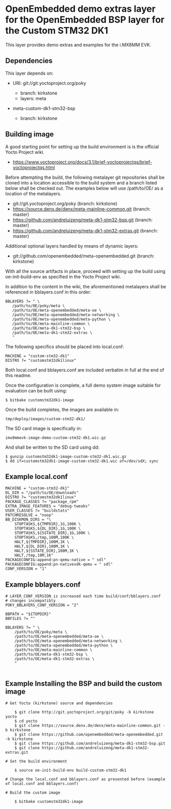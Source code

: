 OpenEmbedded demo extras layer for the OpenEmbedded BSP layer for the Custom STM32 DK1
==================================================

This layer provides demo extras and examples for
the i.MX8MM EVK.

Dependencies
------------

This layer depends on:

* URI: git://git.yoctoproject.org/poky
  - branch: kirkstone
  - layers: meta

* meta-custom-dk1-stm32-bsp
  - branch: kirkstone

Building image
--------------

A good starting point for setting up the build environment is is the official
Yocto Project wiki.

* https://www.yoctoproject.org/docs/3.1/brief-yoctoprojectqs/brief-yoctoprojectqs.html

Before attempting the build, the following metalayer git repositories shall
be cloned into a location accessible to the build system and a branch listed
below shall be checked out. The examples below will use /path/to/OE/ as a
location of the metalayers.

* git://git.yoctoproject.org/poky					        (branch: kirkstone)
* https://source.denx.de/denx/meta-mainline-common.git		(branch: master)
* https://github.com/andreluizeng/meta-dk1-stm32-bsp.git	(branch: master)
* https://github.com/andreluizeng/meta-dk1-stm32-extras.git	(branch: master)

Additional optional layers handled by means of dynamic layers:
* git://github.com/openembedded/meta-openembedded.git		(branch: kirkstone)


With all the source artifacts in place, proceed with setting up the build
using oe-init-build-env as specified in the Yocto Project wiki.

In addition to the content in the wiki, the aforementioned metalayers shall
be referenced in bblayers.conf in this order:

```
BBLAYERS ?= " \
   /path/to/OE/poky/meta \
   /path/to/OE/meta-openembedded/meta-oe \
   /path/to/OE/meta-openembedded/meta-networking \
   /path/to/OE/meta-openembedded/meta-python \
   /path/to/OE/meta-mainline-common \
   /path/to/OE/meta-dk1-stm32-bsp \
   /path/to/OE/meta-dk1-stm32-extras \
   "
```

The following specifics should be placed into local.conf:

```
MACHINE = "custom-stm32-dk1"
DISTRO ?= "customstm32dk1linux"
```

Both local.conf and bblayers.conf are included verbatim in full at the end
of this readme.

Once the configuration is complete, a full demo system image suitable for
evaluation can be built using:

```
$ bitbake customstm32dk1-image
```

Once the build completes, the images are available in:

```
tmp/deploy/images/custom-stm32-dk1/
```

The SD card image is specifically in:

```
imx8mmevk-image-demo-custom-stm32-dk1.wic.gz
```

And shall be written to the SD card using dd:

```
$ gunzip customstm32dk1-image-custom-stm32-dk1.wic.gz
$ dd if=customstm32dk1-image-custom-stm32-dk1.wic of=/dev/sdX; sync
```

Example local.conf
------------------
```
MACHINE = "custom-stm32-dk1"
DL_DIR = "/path/to/OE/downloads"
DISTRO ?= "customstm32dk1linux"
PACKAGE_CLASSES ?= "package_rpm"
EXTRA_IMAGE_FEATURES = "debug-tweaks"
USER_CLASSES ?= "buildstats"
PATCHRESOLVE = "noop"
BB_DISKMON_DIRS = "\
    STOPTASKS,${TMPDIR},1G,100K \
    STOPTASKS,${DL_DIR},1G,100K \
    STOPTASKS,${SSTATE_DIR},1G,100K \
    STOPTASKS,/tmp,100M,100K \
    HALT,${TMPDIR},100M,1K \
    HALT,${DL_DIR},100M,1K \
    HALT,${SSTATE_DIR},100M,1K \
    HALT,/tmp,10M,1K"
PACKAGECONFIG:append:pn-qemu-native = " sdl"
PACKAGECONFIG:append:pn-nativesdk-qemu = " sdl"
CONF_VERSION = "1"
```

Example bblayers.conf
---------------------
```
# LAYER_CONF_VERSION is increased each time build/conf/bblayers.conf
# changes incompatibly
POKY_BBLAYERS_CONF_VERSION = "2"

BBPATH = "${TOPDIR}"
BBFILES ?= ""

BBLAYERS ?= " \
	/path/to/OE/poky/meta \
	/path/to/OE/meta-openembedded/meta-oe \
	/path/to/OE/meta-openembedded/meta-networking \
	/path/to/OE/meta-openembedded/meta-python \
	/path/to/OE/meta-mainline-common \
    /path/to/OE/meta-dk1-stm32-bsp \
    /path/to/OE/meta-dk1-stm32-extras \
	"
	
```


Example Installing the BSP and build the custom image
---------------------
```
# Get Yocto (kirkstone) source and dependencies
	
	$ git clone http://git.yoctoproject.org/git/poky -b kirkstone yocto
	$ cd yocto
	$ git clone https://source.denx.de/denx/meta-mainline-common.git -b kirkstone
	$ git clone https://github.com/openembedded/meta-openembedded.git -b kirkstone
	$ git clone https://github.com/andreluizeng/meta-dk1-stm32-bsp.git
	$ git clone https://github.com/andreluizeng/meta-dk1-stm32-extras.git
	
# Set the build environment

	$ source oe-init-build-env build-custom-stm32-dk1
	
# Change the local.conf and bblayers.conf as presented before (example of local.conf and bblayers.conf)

# Build the custom image

	$ bitbake customstm32dk1-image
	
```
